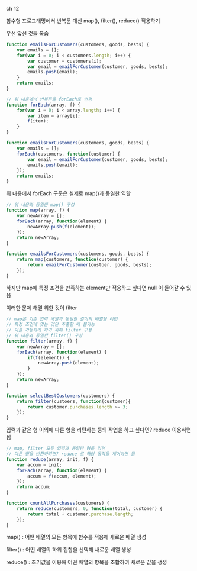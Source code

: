 ch 12

함수형 프로그래밍에서 반복문 대신 map(), filter(), reduce() 적용하기

우선 앞선 것들 복습

```javascript
function emailsForCustomers(customers, goods, bests) {
    var emails = [];
    for(var i = 0; i < customers.length; i++) {
        var customer = customers[i];
        var email = emailForCustomer(customer, goods, bests);
        emails.push(email);
    }
    return emails;
}

// 위 내용에서 반복문을 forEach로 변경 
function forEach(array, f) {
    for(var i = 0; i < array.length; i++) {
        var item = array[i];
        f(item);
    }
}

function emailsForCustomers(customers, goods, bests) {
    var emails = [];
    forEach(customers, function(customer) {
        var email = emailForCustomer(customer, goods, bests);
        emails.push(email);
    });
    return emails;
}
```

위 내용에서 forEach 구문은 실제로 map()과 동일한 역할

```javascript
// 위 내용과 동일한 map() 구성
function map(array, f) {
    var newArray = [];
    forEach(array, function(element) {
        newArray.push(f(element));
    });
    return newArray;
}

function emailsForCustomers(customers, goods, bests) {
    return map(customers, function(customer) {
        return emailForCustomer(custoer, goods, bests);
    });
}
```

하지만 map에 특정 조건을 만족하는 element만 적용하고 싶다면 null 이 들어갈 수 있음 

이러한 문제 해결 위한 것이 filter

```javascript
// map은 기존 입력 배열과 동일한 길이의 배열을 리턴
// 특정 조건에 맞는 것만 추출할 때 불가능
// 이를 가능하게 하기 위해 filter 구성
// 위 내용과 동일한 filter() 구성
function filter(array, f) {
    var newArray = [];
    forEach(array, function(element) {
        if(f(element)) {
            newArray.push(element);
        }
    });
    return newArray;
}

function selectBestCustomers(customers) {
    return filter(custoers, function(customer){
        return customer.purchases.length >= 3;
    });
}
```

입력과 같은 형 이외에 다른 형을 리턴하는 등의 작업을 하고 싶다면?
reduce 이용하면 됨

```javascript
// map, filter 모두 입력과 동일한 형을 리턴
// 다른 형을 반환하려면? reduce 로 해당 동작을 제어하면 됨
function reduce(array, init, f) {
    var accum = init;
    forEach(array, function(element) {
        accum = f(accum, element);
    });
    return accum;
}

function countAllPurchases(customers) {
    return reduce(customers, 0, function(total, customer) {
        return total + customer.purchase.length;
    });
}
```

map() : 어떤 배열의 모든 항목에 함수를 적용해 새로운 배열 생성

filter() : 어떤 배열의 하위 집합을 선택해 새로운 배열 생성

reduce() : 초기값을 이용해 어떤 배열의 항목을 조합하여 새로운 값을 생성 